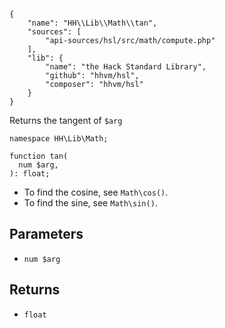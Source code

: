 ``` yamlmeta
{
    "name": "HH\\Lib\\Math\\tan",
    "sources": [
        "api-sources/hsl/src/math/compute.php"
    ],
    "lib": {
        "name": "the Hack Standard Library",
        "github": "hhvm/hsl",
        "composer": "hhvm/hsl"
    }
}
```




Returns the tangent of ` $arg `




``` Hack
namespace HH\Lib\Math;

function tan(
  num $arg,
): float;
```




+ To find the cosine, see ` Math\cos() `.
+ To find the sine, see ` Math\sin() `.




## Parameters




* ` num $arg `




## Returns




- ` float `
<!-- HHAPIDOC -->
